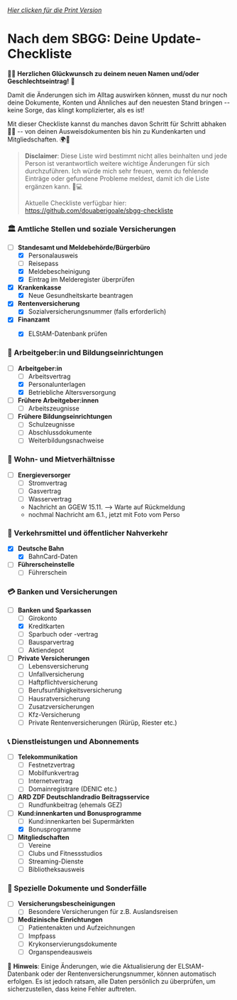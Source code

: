 ###### [Hier clicken für die Print Version](https://github.com/douaberigoale/sbgg-checkliste/blob/main/SBGG-Checkliste-Print-Version.pdf)

Nach dem SBGG: Deine Update-Checkliste
======================================

🌈✨ **Herzlichen Glückwunsch zu deinem neuen Namen und/oder
Geschlechtseintrag!** 🎉

Damit die Änderungen sich im Alltag auswirken können, musst du nur noch
deine Dokumente, Konten und Ähnliches auf den neuesten Stand bringen --
keine Sorge, das klingt komplizierter, als es ist!

Mit dieser Checkliste kannst du manches davon Schritt für Schritt
abhaken 📝✅ -- von deinen Ausweisdokumenten bis hin zu Kundenkarten und
Mitgliedschaften. 🌍💼

> **Disclaimer**: Diese Liste wird bestimmt nicht alles beinhalten und
> jede Person ist verantwortlich weitere wichtige Änderungen für sich
> durchzuführen. Ich würde mich sehr freuen, wenn du fehlende Einträge
> oder gefundene Probleme meldest, damit ich die Liste ergänzen kann. 💖💻
>
> Aktuelle Checkliste verfügbar hier:
> https://github.com/douaberigoale/sbgg-checkliste

### 🏛️ Amtliche Stellen und soziale Versicherungen

-   [ ] **Standesamt und Meldebehörde/Bürgerbüro**
    -   [x] Personalausweis
    -   [ ] Reisepass
    -   [x] Meldebescheinigung
    -   [x] Eintrag im Melderegister überprüfen
-   [x] **Krankenkasse**
    -   [x] Neue Gesundheitskarte beantragen
-   [x] **Rentenversicherung**
    -   [x] Sozialversicherungsnummer (falls erforderlich)
-   [x] **Finanzamt**
    -   [x] ELStAM-Datenbank prüfen


### 👔 Arbeitgeber:in und Bildungseinrichtungen

-   [ ] **Arbeitgeber:in**
    -   [ ] Arbeitsvertrag
    -   [x] Personalunterlagen
    -   [x] Betriebliche Altersversorgung
-   [ ] **Frühere Arbeitgeber:innen**
    -   [ ] Arbeitszeugnisse
-   [ ] **Frühere Bildungseinrichtungen**
    -   [ ] Schulzeugnisse
    -   [ ] Abschlussdokumente
    -   [ ] Weiterbildungsnachweise

### 🏡 Wohn- und Mietverhältnisse

-   [ ] **Energieversorger**
    -   [ ] Stromvertrag
    -   [ ] Gasvertrag
    -   [ ] Wasservertrag
    - Nachricht an GGEW 15.11. --> Warte auf Rückmeldung
    - nochmal Nachricht am 6.1., jetzt mit Foto vom Perso

### 🚉 Verkehrsmittel und öffentlicher Nahverkehr

-   [x] **Deutsche Bahn**
    -   [x] BahnCard-Daten
-   [ ] **Führerscheinstelle**
    -   [ ] Führerschein

### 💳 Banken und Versicherungen

-   [ ] **Banken und Sparkassen**
    -   [ ] Girokonto
    -   [x] Kreditkarten
    -   [ ] Sparbuch oder -vertrag
    -   [ ] Bausparvertrag
    -   [ ] Aktiendepot
-   [ ] **Private Versicherungen**
    -   [ ] Lebensversicherung
    -   [ ] Unfallversicherung
    -   [ ] Haftpflichtversicherung
    -   [ ] Berufsunfähigkeitsversicherung
    -   [ ] Hausratversicherung
    -   [ ] Zusatzversicherungen
    -   [ ] Kfz-Versicherung
    -   [ ] Private Rentenversicherungen (Rürüp, Riester etc.)

### 📞 Dienstleistungen und Abonnements

-   [ ] **Telekommunikation**
    -   [ ] Festnetzvertrag
    -   [ ] Mobilfunkvertrag
    -   [ ] Internetvertrag
    -   [ ] Domainregistrare (DENIC etc.)
-   [ ] **ARD ZDF Deutschlandradio Beitragsservice**
    -   [ ] Rundfunkbeitrag (ehemals GEZ)
-   [ ] **Kund:innenkarten und Bonusprogramme**
    -   [ ] Kund:innenkarten bei Supermärkten
    -   [x] Bonusprogramme
-   [ ] **Mitgliedschaften**
    -   [ ] Vereine
    -   [ ] Clubs und Fitnessstudios
    -   [ ] Streaming-Dienste
    -   [ ] Bibliotheksausweis

### 📂 Spezielle Dokumente und Sonderfälle

-   [ ] **Versicherungsbescheinigungen**
    -   [ ] Besondere Versicherungen für z.B. Auslandsreisen
-   [ ] **Medizinische Einrichtungen**
    -   [ ] Patientenakten und Aufzeichnungen
    -   [ ] Impfpass
    -   [ ] Krykonservierungsdokumente
    -   [ ] Organspendeausweis

📌 **Hinweis**: Einige Änderungen, wie die Aktualisierung der
ELStAM-Datenbank oder der Rentenversicherungsnummer, können automatisch
erfolgen. Es ist jedoch ratsam, alle Daten persönlich zu überprüfen, um
sicherzustellen, dass keine Fehler auftreten.
